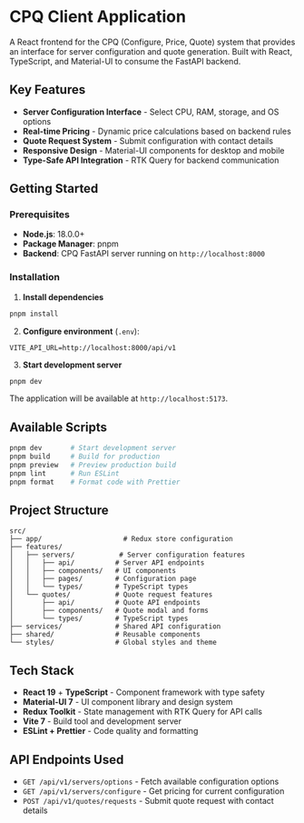 # CPQ Client Application

A React frontend for the CPQ (Configure, Price, Quote) system that provides an interface for server configuration and quote generation. Built with React, TypeScript, and Material-UI to consume the FastAPI backend.

## Key Features

- **Server Configuration Interface** - Select CPU, RAM, storage, and OS options
- **Real-time Pricing** - Dynamic price calculations based on backend rules
- **Quote Request System** - Submit configuration with contact details
- **Responsive Design** - Material-UI components for desktop and mobile
- **Type-Safe API Integration** - RTK Query for backend communication

## Getting Started

### Prerequisites

- **Node.js**: 18.0.0+
- **Package Manager**: pnpm
- **Backend**: CPQ FastAPI server running on `http://localhost:8000`

### Installation

1. **Install dependencies**

```bash
pnpm install
```

2. **Configure environment** (`.env`):

```env
VITE_API_URL=http://localhost:8000/api/v1
```

3. **Start development server**

```bash
pnpm dev
```

The application will be available at `http://localhost:5173`.

## Available Scripts

```bash
pnpm dev       # Start development server
pnpm build     # Build for production
pnpm preview   # Preview production build
pnpm lint      # Run ESLint
pnpm format    # Format code with Prettier
```

## Project Structure

```
src/
├── app/                    # Redux store configuration
├── features/
│   ├── servers/           # Server configuration features
│   │   ├── api/          # Server API endpoints
│   │   ├── components/   # UI components
│   │   ├── pages/        # Configuration page
│   │   └── types/        # TypeScript types
│   └── quotes/           # Quote request features
│       ├── api/          # Quote API endpoints
│       ├── components/   # Quote modal and forms
│       └── types/        # TypeScript types
├── services/             # Shared API configuration
├── shared/               # Reusable components
└── styles/               # Global styles and theme
```

## Tech Stack

- **React 19** + **TypeScript** - Component framework with type safety
- **Material-UI 7** - UI component library and design system
- **Redux Toolkit** - State management with RTK Query for API calls
- **Vite 7** - Build tool and development server
- **ESLint + Prettier** - Code quality and formatting

## API Endpoints Used

- `GET /api/v1/servers/options` - Fetch available configuration options
- `GET /api/v1/servers/configure` - Get pricing for current configuration
- `POST /api/v1/quotes/requests` - Submit quote request with contact details
